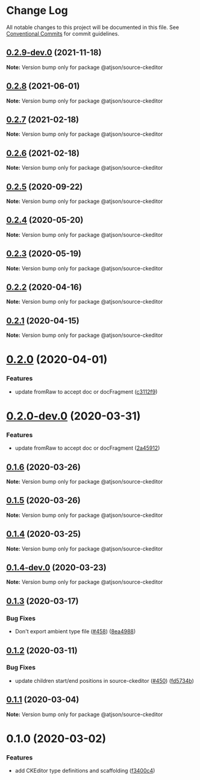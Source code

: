 # Change Log

All notable changes to this project will be documented in this file.
See [Conventional Commits](https://conventionalcommits.org) for commit guidelines.

## [0.2.9-dev.0](https://github.com/CondeNast/atjson/compare/@atjson/source-ckeditor@0.2.8...@atjson/source-ckeditor@0.2.9-dev.0) (2021-11-18)

**Note:** Version bump only for package @atjson/source-ckeditor

## [0.2.8](https://github.com/CondeNast/atjson/compare/@atjson/source-ckeditor@0.2.7...@atjson/source-ckeditor@0.2.8) (2021-06-01)

**Note:** Version bump only for package @atjson/source-ckeditor

## [0.2.7](https://github.com/CondeNast/atjson/compare/@atjson/source-ckeditor@0.2.6...@atjson/source-ckeditor@0.2.7) (2021-02-18)

**Note:** Version bump only for package @atjson/source-ckeditor

## [0.2.6](https://github.com/CondeNast/atjson/compare/@atjson/source-ckeditor@0.2.5...@atjson/source-ckeditor@0.2.6) (2021-02-18)

**Note:** Version bump only for package @atjson/source-ckeditor

## [0.2.5](https://github.com/CondeNast/atjson/compare/@atjson/source-ckeditor@0.2.4...@atjson/source-ckeditor@0.2.5) (2020-09-22)

**Note:** Version bump only for package @atjson/source-ckeditor

## [0.2.4](https://github.com/CondeNast/atjson/compare/@atjson/source-ckeditor@0.2.3...@atjson/source-ckeditor@0.2.4) (2020-05-20)

**Note:** Version bump only for package @atjson/source-ckeditor

## [0.2.3](https://github.com/CondeNast/atjson/compare/@atjson/source-ckeditor@0.2.2...@atjson/source-ckeditor@0.2.3) (2020-05-19)

**Note:** Version bump only for package @atjson/source-ckeditor

## [0.2.2](https://github.com/CondeNast/atjson/compare/@atjson/source-ckeditor@0.2.1...@atjson/source-ckeditor@0.2.2) (2020-04-16)

**Note:** Version bump only for package @atjson/source-ckeditor

## [0.2.1](https://github.com/CondeNast/atjson/compare/@atjson/source-ckeditor@0.2.0...@atjson/source-ckeditor@0.2.1) (2020-04-15)

**Note:** Version bump only for package @atjson/source-ckeditor

# [0.2.0](https://github.com/CondeNast/atjson/compare/@atjson/source-ckeditor@0.1.6...@atjson/source-ckeditor@0.2.0) (2020-04-01)

### Features

- update fromRaw to accept doc or docFragment ([c3112f9](https://github.com/CondeNast/atjson/commit/c3112f99671381eb3abd5e7e019ffc36b76035b3))

# [0.2.0-dev.0](https://github.com/CondeNast/atjson/compare/@atjson/source-ckeditor@0.1.6...@atjson/source-ckeditor@0.2.0-dev.0) (2020-03-31)

### Features

- update fromRaw to accept doc or docFragment ([2a45912](https://github.com/CondeNast/atjson/commit/2a45912796a2c7ec043acf6ef227337b50e3754f))

## [0.1.6](https://github.com/CondeNast/atjson/compare/@atjson/source-ckeditor@0.1.5...@atjson/source-ckeditor@0.1.6) (2020-03-26)

**Note:** Version bump only for package @atjson/source-ckeditor

## [0.1.5](https://github.com/CondeNast/atjson/compare/@atjson/source-ckeditor@0.1.4...@atjson/source-ckeditor@0.1.5) (2020-03-26)

**Note:** Version bump only for package @atjson/source-ckeditor

## [0.1.4](https://github.com/CondeNast/atjson/compare/@atjson/source-ckeditor@0.1.3...@atjson/source-ckeditor@0.1.4) (2020-03-25)

**Note:** Version bump only for package @atjson/source-ckeditor

## [0.1.4-dev.0](https://github.com/CondeNast/atjson/compare/@atjson/source-ckeditor@0.1.3...@atjson/source-ckeditor@0.1.4-dev.0) (2020-03-23)

**Note:** Version bump only for package @atjson/source-ckeditor

## [0.1.3](https://github.com/CondeNast/atjson/compare/@atjson/source-ckeditor@0.1.2...@atjson/source-ckeditor@0.1.3) (2020-03-17)

### Bug Fixes

- Don't export ambient type file ([#458](https://github.com/CondeNast/atjson/issues/458)) ([8ea4988](https://github.com/CondeNast/atjson/commit/8ea49881eedb08231fc11c552de688503915a4c8))

## [0.1.2](https://github.com/CondeNast/atjson/compare/@atjson/source-ckeditor@0.1.1...@atjson/source-ckeditor@0.1.2) (2020-03-11)

### Bug Fixes

- update children start/end positions in source-ckeditor ([#450](https://github.com/CondeNast/atjson/issues/450)) ([fd5734b](https://github.com/CondeNast/atjson/commit/fd5734bc1e44e5db417dbf67e99a81217019f742))

## [0.1.1](https://github.com/CondeNast/atjson/compare/@atjson/source-ckeditor@0.1.0...@atjson/source-ckeditor@0.1.1) (2020-03-04)

**Note:** Version bump only for package @atjson/source-ckeditor

# 0.1.0 (2020-03-02)

### Features

- add CKEditor type definitions and scaffolding ([f3400c4](https://github.com/CondeNast/atjson/commit/f3400c43cd3467a723328f8ada0306f3bdba75c0))
